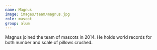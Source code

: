 ```yaml
---
name: Magnus
image: images/team/magnus.jpg
role: mascot
group: alum
---
```


Magnus joined the team of mascots in 2014.
He holds world records for both number and scale of pillows crushed.
